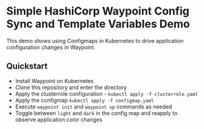 # Simple HashiCorp Waypoint Config Sync and Template Variables Demo 

This demo shows using Configmaps in Kubernetes to drive application configuration changes in Waypoint. 

## Quickstart 

* Install Waypoint on Kubernetes 
* Clone this repository and enter the directory
* Apply the clusterrole configuration - `kubectl apply -f clusterrole.yaml`
* Apply the configmap `kubectl apply -f configmap.yaml`
* Execute `waypoint init` and `waypoint up` commands as needed 
* Toggle between `light` and `dark` in the config map and reapply to observe application color changes 